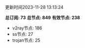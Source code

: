 更新时间2023-11-28 13:13:24

**总订阅: 73**
**总节点: 849**
**有效节点: 238**
- v2ray节点: 186
- ss节点: 27
- trojan节点: 25
